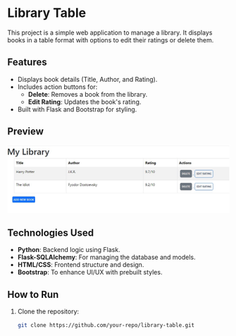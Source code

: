 # Library Table

This project is a simple web application to manage a library. It displays books in a table format with options to edit their ratings or delete them.

## Features

- Displays book details (Title, Author, and Rating).
- Includes action buttons for:
  - **Delete**: Removes a book from the library.
  - **Edit Rating**: Updates the book's rating.
- Built with Flask and Bootstrap for styling.

## Preview

![Library Table Preview](./preview/library_preview.jpg)

## Technologies Used

- **Python**: Backend logic using Flask.
- **Flask-SQLAlchemy**: For managing the database and models.
- **HTML/CSS**: Frontend structure and design.
- **Bootstrap**: To enhance UI/UX with prebuilt styles.

## How to Run

1. Clone the repository:
   ```bash
   git clone https://github.com/your-repo/library-table.git
